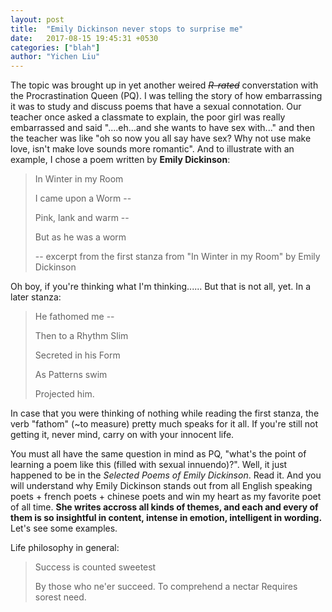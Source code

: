 ```yaml
---
layout: post
title:  "Emily Dickinson never stops to surprise me"
date:   2017-08-15 19:45:31 +0530
categories: ["blah"]
author: "Yichen Liu"
---
```

The topic was brought up in yet another weired <s><i>R-rated</i></s> converstation with the Procrastination Queen (PQ). I was telling the story of how embarrassing it was to study and discuss poems that have a sexual connotation. Our teacher once asked a classmate to explain, the poor girl was really embarrassed and said "....eh...and she wants to have sex with..." and then the teacher was like "oh so now you all say have sex? Why not use make love, isn't make love sounds more romantic". And to illustrate with an example, I chose a poem written by **Emily Dickinson**:

>In Winter in my Room
>
>I came upon a Worm --
>
>Pink, lank and warm --
>
>But as he was a worm
>
> -- excerpt from the first stanza from "In Winter in my Room" by Emily Dickinson

Oh boy, if you're thinking what I'm thinking...... But that is not all, yet. In a later stanza:

>He fathomed me --
>
>Then to a Rhythm Slim
>
>Secreted in his Form
>
>As Patterns swim
>
>Projected him.

In case that you were thinking of nothing while reading the first stanza, the verb "fathom" (~to measure) pretty much speaks for it all. If you're still not getting it, never mind, carry on with your innocent life.

You must all have the same question in mind as PQ, "what's the point of learning a poem like this (filled with sexual innuendo)?". Well, it just happened to be in the *Selected Poems of Emily Dickinson*. Read it. And you will understand why Emily Dickinson stands out from all English speaking poets + french poets + chinese poets and win my heart as my favorite poet of all time. **She writes accross all kinds of themes, and each and every of them is so insightful in content, intense in emotion, intelligent in wording.** Let's see some examples.

Life philosophy in general:
<blockquote>
Success is counted sweetest
  
By those who ne'er succeed. 
To comprehend a nectar 
Requires sorest need.
</blockquote>
